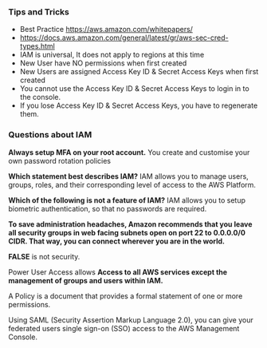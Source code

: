 ### Tips and Tricks  

* Best Practice https://aws.amazon.com/whitepapers/  
* https://docs.aws.amazon.com/general/latest/gr/aws-sec-cred-types.html
* IAM is universal, It does not apply to regions at this time
* New User have NO permissions when first created
* New Users are assigned Access Key ID & Secret Access Keys when first created
* You cannot use the Access Key ID & Secret Access Keys to login in to the console.  
* If you lose Access Key ID & Secret Access Keys, you have to regenerate them.

### Questions about IAM  

**Always setup MFA on your root account.**
 You create and customise your own password rotation policies

**Which statement best describes IAM?**
IAM allows you to manage users, groups, roles, and their corresponding level of access to the AWS Platform.

**Which of the following is not a feature of IAM?**
IAM allows you to setup biometric authentication, so that no passwords are required.  

**To save administration headaches, Amazon recommends that you leave all security groups in web facing subnets open on port 22 to 0.0.0.0/0 CIDR. That way, you can connect wherever you are in the world.**

**FALSE** is not security.  

Power User Access allows **Access to all AWS services except the management of groups and users within IAM.**  

A Policy is a document that provides a formal statement of one or more permissions.

Using SAML (Security Assertion Markup Language 2.0), you can give your federated users single sign-on (SSO) access to the AWS Management Console.

